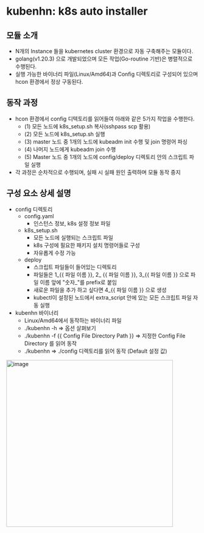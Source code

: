 # kubenhn: k8s auto installer

## 모듈 소개
* N개의 Instance 들을 kubernetes cluster 환경으로 자동 구축해주는 모듈이다.
* golang(v1.20.3) 으로 개발되었으며 모든 작업(Go-routine 기반)은 병렬적으로 수행된다.
* 실행 가능한 바이너리 파일(Linux/Amd64)과 Config 디렉토리로 구성되어 있으며 hcon 환경에서 정상 구동된다.

## 동작 과정
* hcon 환경에서 config 디텍토리를 읽어들여 아래와 같은 5가지 작업을 수행한다. 
  * (1) 모든 노드에 k8s_setup.sh 복사(sshpass scp 활용)
  * (2) 모든 노드에 k8s_setup.sh 실행
  * (3) master 노드 중 1개의 노드에 kubeadm init 수행 및 join 명령어 파싱
  * (4) 나머지 노드에게 kubeadm join 수행
  * (5) Master 노드 중 1개의 노드에 config/deploy 디렉토리 안의 스크립트 파일 실행
 * 각 과정은 순차적으로 수행되며, 실패 시 실패 원인 출력하며 모듈 동작 중지 

## 구성 요소 상세 설명
* config 디렉토리
  * config.yaml
    * 인스턴스 정보, k8s 설정 정보 파일
  * k8s_setup.sh
    * 모든 노드에 실행되는 스크립트 파일
    * k8s 구성에 필요한 패키지 설치 명령어들로 구성
    * 자유롭게 수정 가능
  * deploy
    * 스크립트 파일들이 들어있는 디렉토리
    * 파일들은 1_{{ 파일 이름 }}, 2_ {{ 파일 이름 }}, 3_{{ 파일 이름 }} 으로 파일 이름 앞에 "숫자_"를 prefix로 붙임
    * 새로운 파일을 추가 하고 싶다면 4_{{ 파일 이름 }} 으로 생성
    * kubectl이 설정된 노드에서 extra_script 안에 있는 모든 스크립트 파일 자동 실행
* kubenhn 바이너리
  * Linux/Amd64에서 동작하는 바이너리 파일
  * ./kubenhn -h => 옵션 살펴보기
  * ./kubenhn -f {{ Config File Directory Path }} => 지정한 Config File Directory 를 읽어 동작
  * ./kubenhn => ./config 디렉토리를 읽어 동작 (Default 설정 값)
<img width="437" alt="image" src="https://github.nhnent.com/storage/user/3570/files/b393c42c-aef7-42bf-a87b-b0160304565b">
